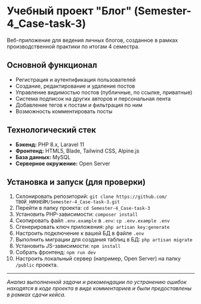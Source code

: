 # Учебный проект "Блог" (Semester-4_Case-task-3)

Веб-приложение для ведения личных блогов, созданное в рамках производственной практики по итогам 4 семестра.

## Основной функционал

- Регистрация и аутентификация пользователей
- Создание, редактирование и удаление постов
- Управление видимостью постов (публичные, по ссылке, приватные)
- Система подписок на других авторов и персональная лента
- Добавление тегов к постам и фильтрация по ним
- Возможность комментировать посты

## Технологический стек

*   **Бэкенд:** PHP 8.x, Laravel 11
*   **Фронтенд:** HTML5, Blade, Tailwind CSS, Alpine.js
*   **База данных:** MySQL
*   **Серверное окружение:** Open Server

## Установка и запуск (для проверки)

1.  Склонировать репозиторий: `git clone https://github.com/ТВОЙ_НИКНЕЙМ/Semester-4_Case-task-3.git`
2.  Перейти в папку проекта: `cd Semester-4_Case-task-3`
3.  Установить PHP-зависимости: `composer install`
4.  Скопировать файл `.env.example` в `.env`: `cp .env.example .env`
5.  Сгенерировать ключ приложения: `php artisan key:generate`
6.  Настроить подключение к вашей БД в файле `.env`
7.  Выполнить миграции для создания таблиц в БД: `php artisan migrate`
8.  Установить JS-зависимости: `npm install`
9.  Собрать фронтенд: `npm run dev`
10. Настроить локальный сервер (например, Open Server) на папку `/public` проекта.

---
*Анализ выполненной задачи и рекомендации по устранению ошибок находятся в коде проекта в виде комментариев и были предоставлены в рамках сдачи кейса.*
